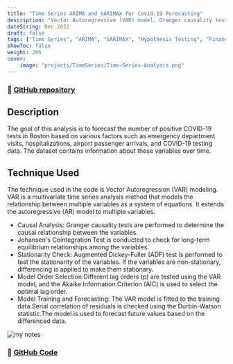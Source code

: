 ```yaml
---
title: "Time Series ARIMA and SARIMAX for Covid-19 Forecasting"
description: "Vector Autoregressive (VAR) model, Granger causality test:, ARIMA and SARIMAX used to determine the covid-19 forecasting in Boston"
dateString: Dec 2022
draft: false
tags: ["Time Series", "ARIMA", "SARIMAX", "Hypothesis Testing", "Finance"]
showToc: false
weight: 206
cover:
    image: "projects/TimeSeries/Time-Series-Analysis.png"
--- 
```

### 🔗 [GitHub repository](https://github.com/Abhiashu10/TImeSeries-ARIMA-Covid19-Forecasting.git)

## Description
The goal of this analysis is to forecast the number of positive COVID-19 tests in Boston based on various factors such as emergency department visits, hospitalizations, airport passenger arrivals, and COVID-19 testing data. The dataset contains information about these variables over time.

## Technique Used
The technique used in the code is Vector Autoregression (VAR) modeling. VAR is a multivariate time series analysis method that models the relationship between multiple variables as a system of equations. It extends the autoregressive (AR) model to multiple variables.
- Causal Analysis: Granger causality tests are performed to determine the causal relationship between the variables.
- Johansen's Cointegration Test is conducted to check for long-term equilibrium relationships among the variables.
- Stationarity Check: Augmented Dickey-Fuller (ADF) test is performed to test the stationarity of the variables.
If the variables are non-stationary, differencing is applied to make them stationary.
- Model Order Selection:Different lag orders (p) are tested using the VAR model, and the Akaike Information Criterion (AIC) is used to select the optimal lag order.
- Model Training and Forecasting: The VAR model is fitted to the training data.Serial correlation of residuals is checked using the Durbin-Watson statistic.The model is used to forecast future values based on the differenced data.

![my notes](/projects/TimeSeries/HeatMap.png)

### 🔗 [GitHub Code](https://github.com/Abhiashu10/TImeSeries-ARIMA-Covid19-Forecasting/blob/0531a660de0e65cc35e01c23b4c29dd90b110cc1/Time_Series-ARIMA-%20Boston_Covid19_ForeCasting.ipynb)


